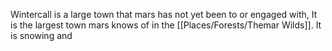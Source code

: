 Wintercall is a large town that mars has not yet been to or engaged with, It is the largest town mars knows of in the [[Places/Forests/Themar Wilds]]. It is snowing and 